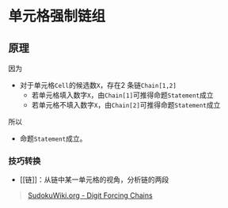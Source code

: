 # 单元格强制链组

<!-- START doctoc generated TOC please keep comment here to allow auto update -->
<!-- DON'T EDIT THIS SECTION, INSTEAD RE-RUN doctoc TO UPDATE -->

<!-- END doctoc generated TOC please keep comment here to allow auto update -->

## 原理

因为
- 对于单元格`Cell`的候选数`X`，存在2 条链`Chain[1,2]`
	- 若单元格填入数字`X`，由`Chain[1]`可推得命题`Statement`成立
	- 若单元格不填入数字`X`，由`Chain[2]`可推得命题`Statement`成立

所以
- 命题`Statement`成立。

###  技巧转换

- [[链]]：从链中某一单元格的视角，分析链的两段

> [SudokuWiki.org - Digit Forcing Chains](https://www.sudokuwiki.org/Digit_Forcing_Chains)
